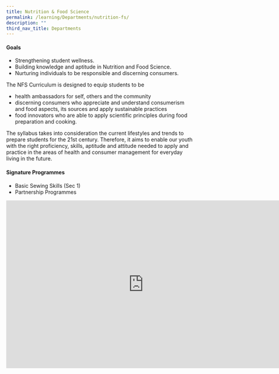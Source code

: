 ```yaml
---
title: Nutrition & Food Science
permalink: /learning/Departments/nutrition-fs/
description: ""
third_nav_title: Departments
---
```

#### Goals

*   Strengthening student wellness.
*   Building knowledge and aptitude in Nutrition and Food Science.
*   Nurturing individuals to be responsible and discerning consumers.

The NFS Curriculum is designed to equip students to be

*   health ambassadors for self, others and the community
*   discerning consumers who appreciate and understand consumerism and food aspects, its sources and apply sustainable practices
*   food innovators who are able to apply scientific principles during food preparation and cooking.

The syllabus takes into consideration the current lifestyles and trends to prepare students for the 21st century. Therefore, it aims to enable our youth with the right proficiency, skills, aptitude and attitude needed to apply and practice in the areas of health and consumer management for everyday living in the future.

#### Signature Programmes

*   Basic Sewing Skills (Sec 1)
*   Partnership Programmes

<iframe allowfullscreen="true" height="450" width="735" frameborder="0" src="https://docs.google.com/presentation/d/e/2PACX-1vRKxP_p72hSXEAlwgdkIQd0nidfaac_yJIr-WZoau-mo7Qd7H8vAvsx72CzotcK2gHc4wpm00rbN63E/embed?start=false&amp;loop=false&amp;delayms=3000"></iframe>